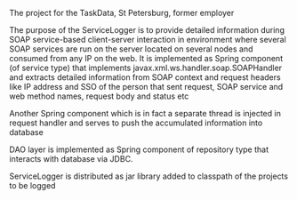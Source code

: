 The project for the TaskData, St Petersburg, former employer
 
The purpose of the ServiceLogger is to provide detailed information during SOAP service-based client-server interaction
in environment where several SOAP services are run on the server located on several nodes and consumed from any IP on the web.
It is implemented as Spring component (of service type) that implements javax.xml.ws.handler.soap.SOAPHandler and extracts detailed information from SOAP context and request headers like IP address and SSO of the person that sent request, 
SOAP service and web method names, request body and status etc

Another Spring component which is in fact a separate thread is injected in request handler 
and serves to push the accumulated information into database

DAO layer is implemented as Spring component of repository type that interacts with database via JDBC.

ServiceLogger is distributed as jar library added to classpath of the projects to be logged
